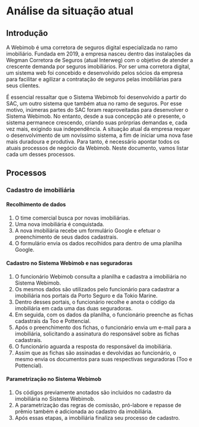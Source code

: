 # Análise da situação atual

## Introdução

A Webimob é uma corretora de seguros digital especializada no ramo imobiliário. Fundada em 2019, a empresa nasceu dentro das instalações
da Wegman Corretora de Seguros (atual Interweg) com o objetivo de atender a crescente demanda por seguros imobiliários. Por ser uma corretora digital, um sistema web foi concebido e desenvolvido pelos sócios da empresa para facilitar e agilizar a contratação de seguros pelas imobiliárias para seus clientes.

É essencial ressaltar que o Sistema Webimob foi desenvolvido a partir do SAC, um outro sistema que também atua no ramo de seguros. Por esse motivo, inúmeras partes do SAC foram reaproveitadas para desenvolver o Sistema Webimob. No entanto, desde a sua concepção até o presente, o sistema permanece crescendo, criando suas prórprias demandas e, cada vez mais, exigindo sua independência. A situação atual da empresa requer o desenvolvimento de um novíssimo sistema, a fim de iniciar uma nova fase mais duradoura e produtiva. Para tanto, é necessário apontar todos os atuais processos de negócio da Webimob. Neste documento, vamos listar cada um desses processos.

## Processos

### Cadastro de imobiliária

#### Recolhimento de dados

1. O time comercial busca por novas imobiliárias.
1. Uma nova imobiliária é conquistada.
1. A nova imobiliária recebe um formulário Google e efetuar o preenchimento de seus dados cadastrais.
1. O formulário envia os dados recolhidos para dentro de uma planilha Google.

#### Cadastro no Sistema Webimob e nas seguradoras

1. O funcionário Webimob consulta a planilha e cadastra a imobiliária no Sistema Webimob.
1. Os mesmos dados são utilizados pelo funcionário para cadastrar a imobiliária nos portais da Porto Seguro e da Tokio Marine.
1. Dentro desses portais, o funcionário recolhe e anota o código da imobiliária em cada uma das duas seguradoras.
1. Em seguida, com os dados da planilha, o funcionário preenche as fichas cadastrais da Too e Pottencial.
1. Após o preenchimento dos fichas, o funcionário envia um e-mail para a imobiliária, solicitando a assinatura do responsável sobre as fichas cadastrais.
1. O funcionário aguarda a resposta do responsável da imobiliária.
1. Assim que as fichas são assinadas e devolvidas ao funcionário, o mesmo envia os documentos para suas respectivas seguradoras (Too e Pottencial).

#### Parametrização no Sistema Webimob

1. Os códigos previamente anotados são incluidos no cadastro da imobiliária no Sistema Webimob.
1. A parametrização das regras de comissão, pró-labore e repasse de prêmio também é adicionada ao cadastro da imobiliária.
1. Após essas etapas, a imobiliária finaliza seu processo de cadastro.
